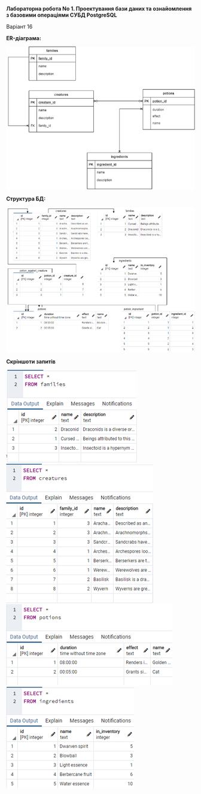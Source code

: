 **Лабораторна робота No 1.
Проектування бази даних та ознайомлення з базовими операціями СУБД PostgreSQL**

Варіант 16

**ER-діаграма:**

![erd](https://github.com/dpalii/db/blob/master/lab1/%D0%BB%D0%B0%D0%B11.png?raw=true)

**Структура БД:**

![enter image description here](https://github.com/dpalii/db/blob/master/lab1/lab1structure.png?raw=true)

**Скріншоти запитів**

![enter image description here](https://github.com/dpalii/db/blob/master/lab1/screen1.png?raw=true)
![enter image description here](https://github.com/dpalii/db/blob/master/lab1/screen2.png?raw=true)
![enter image description here](https://github.com/dpalii/db/blob/master/lab1/screen4.png?raw=true)
![enter image description here](https://github.com/dpalii/db/blob/master/lab1/screen3.png?raw=true)
